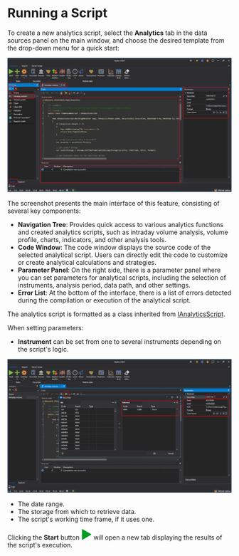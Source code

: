 # Running a Script

To create a new analytics script, select the **Analytics** tab in the data sources panel on the main window, and choose the desired template from the drop-down menu for a quick start:

![hydra_analytics_main_00](../../../images/hydra_analytics_main_00.png)

The screenshot presents the main interface of this feature, consisting of several key components:

- **Navigation Tree**: Provides quick access to various analytics functions and created analytics scripts, such as intraday volume analysis, volume profile, charts, indicators, and other analysis tools.
- **Code Window**: The code window displays the source code of the selected analytical script. Users can directly edit the code to customize or create analytical calculations and strategies.
- **Parameter Panel**: On the right side, there is a parameter panel where you can set parameters for analytical scripts, including the selection of instruments, analysis period, data path, and other settings.
- **Error List**: At the bottom of the interface, there is a list of errors detected during the compilation or execution of the analytical script.

The analytics script is formatted as a class inherited from [IAnalyticsScript](xref:StockSharp.Algo.Analytics.IAnalyticsScript).

When setting parameters:

- **Instrument** can be set from one to several instruments depending on the script's logic.

![hydra_analytics_main_01](../../../images/hydra_analytics_main_01.png)

- The date range.
- The storage from which to retrieve data.
- The script's working time frame, if it uses one.

Clicking the **Start** button ![hydra analytics compile](../../../images/hydra_analytics_compile.png) will open a new tab displaying the results of the script's execution.

